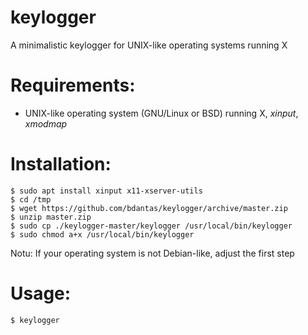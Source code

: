 # keylogger
A minimalistic keylogger for UNIX-like operating systems running X

# Requirements:
- UNIX-like operating system (GNU/Linux or BSD) running X, *xinput*, *xmodmap*

# Installation:
```
$ sudo apt install xinput x11-xserver-utils
$ cd /tmp
$ wget https://github.com/bdantas/keylogger/archive/master.zip
$ unzip master.zip
$ sudo cp ./keylogger-master/keylogger /usr/local/bin/keylogger
$ sudo chmod a+x /usr/local/bin/keylogger
```
Notu: If your operating system is not Debian-like, adjust the first step

# Usage:
`$ keylogger`
